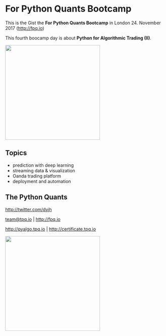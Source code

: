 For Python Quants Bootcamp
==========================

This is the Gist the **For Python Quants Bootcamp** in London 24. November 2017 (http://fpq.io)

This fourth boocamp day is about **Python for Algorithmic Trading (II)**.

<img src="http://hilpisch.com/images/tpq_bootcamp_shadow.png" width=300px>

Topics
-----------------
* prediction with deep learning
* streaming data & visualization
* Oanda trading platform
* deployment and automation

The Python Quants
------------------
http://twitter.com/dyjh

team@tpq.io | http://fpq.io

http://pyalgo.tpq.io | http://certificate.tpq.io

<img src="http://hilpisch.com/tpq_logo.png" width=300px>

